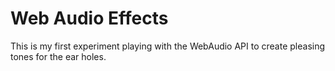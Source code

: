 # Web Audio Effects
This is my first experiment playing with the WebAudio API to create pleasing tones for the ear holes.
